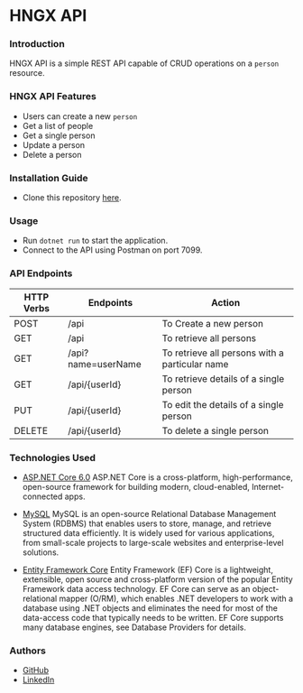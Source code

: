 # HNGX API

### Introduction

HNGX API is a simple REST API capable of CRUD operations on a `person` resource.

### HNGX API Features

- Users can create a new `person`
- Get a list of people
- Get a single person
- Update a person
- Delete a person

### Installation Guide

- Clone this repository [here](https://github.com/IEdiong/hngx-backend-s2).

### Usage

- Run `dotnet run` to start the application.
- Connect to the API using Postman on port 7099.

### API Endpoints

| HTTP Verbs | Endpoints | Action |
| --- | --- | --- |
| POST | /api | To Create a new person |
| GET | /api | To retrieve all persons |
| GET | /api?name=userName | To retrieve all persons with a particular name |
| GET | /api/{userId} | To retrieve details of a single person |
| PUT | /api/{userId} | To edit the details of a single person |
| DELETE | /api/{userId} | To delete a single person |

### Technologies Used

- [ASP.NET Core 6.0](https://learn.microsoft.com/en-us/aspnet/core/introduction-to-aspnet-core?view=aspnetcore-6.0) ASP.NET Core is a cross-platform, high-performance, open-source framework for building modern, cloud-enabled, Internet-connected apps.

- [MySQL](https://www.mysql.com/) MySQL is an open-source Relational Database Management System (RDBMS) that enables users to store, manage, and retrieve structured data efficiently. It is widely used for various applications, from small-scale projects to large-scale websites and enterprise-level solutions.

- [Entity Framework Core](https://learn.microsoft.com/en-us/ef/core/) Entity Framework (EF) Core is a lightweight, extensible, open source and cross-platform version of the popular Entity Framework data access technology. EF Core can serve as an object-relational mapper (O/RM), which enables .NET developers to work with a database using .NET objects and eliminates the need for most of the data-access code that typically needs to be written. EF Core supports many database engines, see Database Providers for details.

### Authors

- [GitHub](https://github.com/IEdiong)
- [LinkedIn](https://www.linkedin.com/in/iediong)
